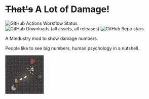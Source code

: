 # ~~That's~~ A Lot of Damage!

![GitHub Actions Workflow Status](https://img.shields.io/github/actions/workflow/status/slotterleet/a-lot-of-damage/commitTest.yml)
![GitHub Downloads (all assets, all releases)](https://img.shields.io/github/downloads/slotterleet/a-lot-of-damage/total)
![GitHub Repo stars](https://img.shields.io/github/stars/slotterleet/a-lot-of-damage)


A Mindustry mod to show damage numbers.

People like to see big numbers, human psychology in a nutshell.

![icon](assets/icon.png)